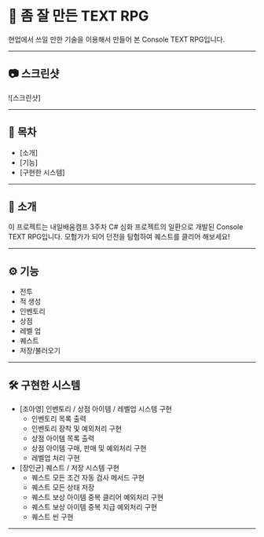 # 📌 좀 잘 만든 TEXT RPG

현업에서 쓰일 만한 기술을 이용해서 만들어 본 Console TEXT RPG입니다.

---

## 📷 스크린샷

![스크린샷]

---

## 📖 목차
- [소개]
- [기능]
- [구현한 시스템]

---

## 📌 소개

이 프로젝트는 내일배움캠프 3주차 C# 심화 프로젝트의 일환으로 개발된 Console TEXT RPG입니다.
모험가가 되어 던전을 탐험하여 퀘스트를 클리어 해보세요!

---

## ⚙️ 기능

- 전투
- 적 생성
- 인벤토리
- 상점
- 레벨 업
- 퀘스트
- 저장/불러오기

---

## 🛠️ 구현한 시스템

- [조아영] 인벤토리 / 상점 아이템 / 레벨업 시스템 구현
  - 인벤토리 목록 출력
  - 인벤토리 장착 및 예외처리 구현
  - 상점 아이템 목록 출력
  - 상점 아이템 구매, 판매 및 예외처리 구현
  - 레벨업 처리 구현
- [장인균] 퀘스트 / 저장 시스템 구현
  - 퀘스트 모든 조건 자동 검사 메서드 구현
  - 퀘스트 모든 상태 저장
  - 퀘스트 보상 아이템 중복 클리어 예외처리 구현
  - 퀘스트 보상 아이템 중복 지급 예외처리 구현
  - 퀘스트 씬 구현

---
